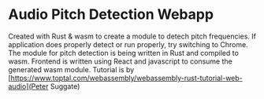 # Audio Pitch Detection Webapp
Created with Rust & wasm to create a module to detech pitch frequencies. If application does properly detect or run properly, try switching to Chrome.
The module for pitch detection is being written in Rust and compiled to wasm. Frontend is written using React and javascript to consume the generated wasm module.
Tutorial is by [https://www.toptal.com/webassembly/webassembly-rust-tutorial-web-audio](Peter Suggate)
